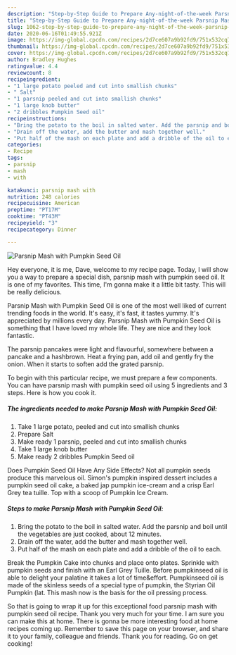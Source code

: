 ```yaml
---
description: "Step-by-Step Guide to Prepare Any-night-of-the-week Parsnip Mash with Pumpkin Seed Oil"
title: "Step-by-Step Guide to Prepare Any-night-of-the-week Parsnip Mash with Pumpkin Seed Oil"
slug: 1062-step-by-step-guide-to-prepare-any-night-of-the-week-parsnip-mash-with-pumpkin-seed-oil
date: 2020-06-16T01:49:55.921Z
image: https://img-global.cpcdn.com/recipes/2d7ce607a9b92fd9/751x532cq70/parsnip-mash-with-pumpkin-seed-oil-recipe-main-photo.jpg
thumbnail: https://img-global.cpcdn.com/recipes/2d7ce607a9b92fd9/751x532cq70/parsnip-mash-with-pumpkin-seed-oil-recipe-main-photo.jpg
cover: https://img-global.cpcdn.com/recipes/2d7ce607a9b92fd9/751x532cq70/parsnip-mash-with-pumpkin-seed-oil-recipe-main-photo.jpg
author: Bradley Hughes
ratingvalue: 4.4
reviewcount: 8
recipeingredient:
- "1 large potato peeled and cut into smallish chunks"
- " Salt"
- "1 parsnip peeled and cut into smallish chunks"
- "1 large knob butter"
- "2 dribbles Pumpkin Seed oil"
recipeinstructions:
- "Bring the potato to the boil in salted water. Add the parsnip and boil until the vegetables are just cooked, about 12 minutes."
- "Drain off the water, add the butter and mash together well."
- "Put half of the mash on each plate and add a dribble of the oil to each."
categories:
- Recipe
tags:
- parsnip
- mash
- with

katakunci: parsnip mash with 
nutrition: 248 calories
recipecuisine: American
preptime: "PT17M"
cooktime: "PT43M"
recipeyield: "3"
recipecategory: Dinner

---
```



![Parsnip Mash with Pumpkin Seed Oil](https://img-global.cpcdn.com/recipes/2d7ce607a9b92fd9/751x532cq70/parsnip-mash-with-pumpkin-seed-oil-recipe-main-photo.jpg)

Hey everyone, it is me, Dave, welcome to my recipe page. Today, I will show you a way to prepare a special dish, parsnip mash with pumpkin seed oil. It is one of my favorites. This time, I'm gonna make it a little bit tasty. This will be really delicious.

Parsnip Mash with Pumpkin Seed Oil is one of the most well liked of current trending foods in the world. It's easy, it's fast, it tastes yummy. It's appreciated by millions every day. Parsnip Mash with Pumpkin Seed Oil is something that I have loved my whole life. They are nice and they look fantastic.

The parsnip pancakes were light and flavourful, somewhere between a pancake and a hashbrown. Heat a frying pan, add oil and gently fry the onion. When it starts to soften add the grated parsnip.


To begin with this particular recipe, we must prepare a few components. You can have parsnip mash with pumpkin seed oil using 5 ingredients and 3 steps. Here is how you cook it.

<!--inarticleads1-->

##### The ingredients needed to make Parsnip Mash with Pumpkin Seed Oil:

1. Take 1 large potato, peeled and cut into smallish chunks
1. Prepare  Salt
1. Make ready 1 parsnip, peeled and cut into smallish chunks
1. Take 1 large knob butter
1. Make ready 2 dribbles Pumpkin Seed oil


Does Pumpkin Seed Oil Have Any Side Effects? Not all pumpkin seeds produce this marvelous oil. Simon&#39;s pumpkin inspired dessert includes a pumpkin seed oil cake, a baked jap pumpkin ice-cream and a crisp Earl Grey tea tuille. Top with a scoop of Pumpkin Ice Cream. 

<!--inarticleads2-->

##### Steps to make Parsnip Mash with Pumpkin Seed Oil:

1. Bring the potato to the boil in salted water. Add the parsnip and boil until the vegetables are just cooked, about 12 minutes.
1. Drain off the water, add the butter and mash together well.
1. Put half of the mash on each plate and add a dribble of the oil to each.


Break the Pumpkin Cake into chunks and place onto plates. Sprinkle with pumpkin seeds and finish with an Earl Grey Tuille. Before pumpkinseed oil is able to delight your palatine it takes a lot of time&amp;effort. Pumpkinseed oil is made of the skinless seeds of a special type of pumpkin, the Styrian Oil Pumpkin (lat. This mash now is the basis for the oil pressing process. 

So that is going to wrap it up for this exceptional food parsnip mash with pumpkin seed oil recipe. Thank you very much for your time. I am sure you can make this at home. There is gonna be more interesting food at home recipes coming up. Remember to save this page on your browser, and share it to your family, colleague and friends. Thank you for reading. Go on get cooking!
